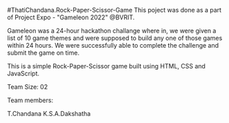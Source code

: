 #ThatiChandana.Rock-Paper-Scissor-Game
This poject was done as a part of Project Expo - "Gameleon 2022" @BVRIT.

Gameleon was a 24-hour hackathon challange where in, we were given a list of 10 game themes and were supposed to build any one of those games within 24 hours. We were successfully able to complete the challenge and submit the game on time.

This is a simple Rock-Paper-Scissor game built using HTML, CSS and JavaScript.

Team Size: 02

Team members:

T.Chandana
K.S.A.Dakshatha
